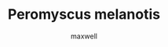 ---
layout: post
author: maxwell
title: Peromyscus melanotis
description: 
tags: []
image: 
  feature: 
  credit: 
  creditlink: 
permalink: peromyscus-melanotis
---